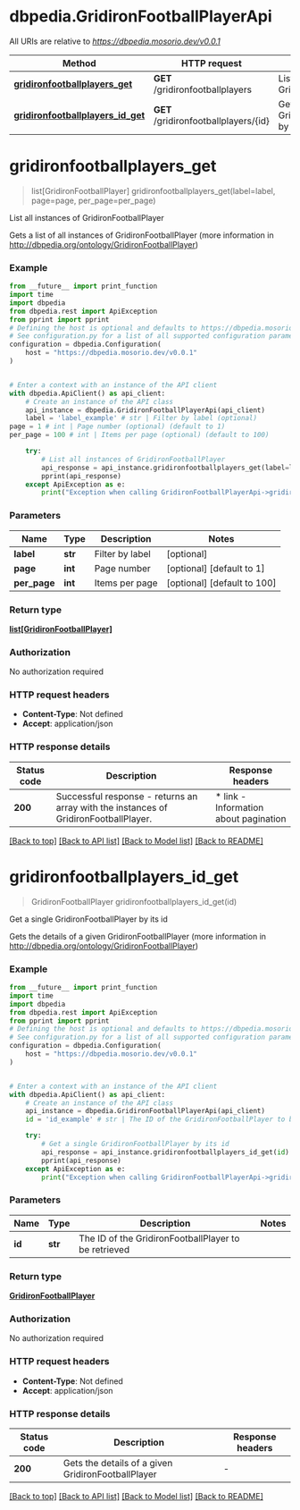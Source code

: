 # dbpedia.GridironFootballPlayerApi

All URIs are relative to *https://dbpedia.mosorio.dev/v0.0.1*

Method | HTTP request | Description
------------- | ------------- | -------------
[**gridironfootballplayers_get**](GridironFootballPlayerApi.md#gridironfootballplayers_get) | **GET** /gridironfootballplayers | List all instances of GridironFootballPlayer
[**gridironfootballplayers_id_get**](GridironFootballPlayerApi.md#gridironfootballplayers_id_get) | **GET** /gridironfootballplayers/{id} | Get a single GridironFootballPlayer by its id


# **gridironfootballplayers_get**
> list[GridironFootballPlayer] gridironfootballplayers_get(label=label, page=page, per_page=per_page)

List all instances of GridironFootballPlayer

Gets a list of all instances of GridironFootballPlayer (more information in http://dbpedia.org/ontology/GridironFootballPlayer)

### Example

```python
from __future__ import print_function
import time
import dbpedia
from dbpedia.rest import ApiException
from pprint import pprint
# Defining the host is optional and defaults to https://dbpedia.mosorio.dev/v0.0.1
# See configuration.py for a list of all supported configuration parameters.
configuration = dbpedia.Configuration(
    host = "https://dbpedia.mosorio.dev/v0.0.1"
)


# Enter a context with an instance of the API client
with dbpedia.ApiClient() as api_client:
    # Create an instance of the API class
    api_instance = dbpedia.GridironFootballPlayerApi(api_client)
    label = 'label_example' # str | Filter by label (optional)
page = 1 # int | Page number (optional) (default to 1)
per_page = 100 # int | Items per page (optional) (default to 100)

    try:
        # List all instances of GridironFootballPlayer
        api_response = api_instance.gridironfootballplayers_get(label=label, page=page, per_page=per_page)
        pprint(api_response)
    except ApiException as e:
        print("Exception when calling GridironFootballPlayerApi->gridironfootballplayers_get: %s\n" % e)
```

### Parameters

Name | Type | Description  | Notes
------------- | ------------- | ------------- | -------------
 **label** | **str**| Filter by label | [optional] 
 **page** | **int**| Page number | [optional] [default to 1]
 **per_page** | **int**| Items per page | [optional] [default to 100]

### Return type

[**list[GridironFootballPlayer]**](GridironFootballPlayer.md)

### Authorization

No authorization required

### HTTP request headers

 - **Content-Type**: Not defined
 - **Accept**: application/json

### HTTP response details
| Status code | Description | Response headers |
|-------------|-------------|------------------|
**200** | Successful response - returns an array with the instances of GridironFootballPlayer. |  * link - Information about pagination <br>  |

[[Back to top]](#) [[Back to API list]](../README.md#documentation-for-api-endpoints) [[Back to Model list]](../README.md#documentation-for-models) [[Back to README]](../README.md)

# **gridironfootballplayers_id_get**
> GridironFootballPlayer gridironfootballplayers_id_get(id)

Get a single GridironFootballPlayer by its id

Gets the details of a given GridironFootballPlayer (more information in http://dbpedia.org/ontology/GridironFootballPlayer)

### Example

```python
from __future__ import print_function
import time
import dbpedia
from dbpedia.rest import ApiException
from pprint import pprint
# Defining the host is optional and defaults to https://dbpedia.mosorio.dev/v0.0.1
# See configuration.py for a list of all supported configuration parameters.
configuration = dbpedia.Configuration(
    host = "https://dbpedia.mosorio.dev/v0.0.1"
)


# Enter a context with an instance of the API client
with dbpedia.ApiClient() as api_client:
    # Create an instance of the API class
    api_instance = dbpedia.GridironFootballPlayerApi(api_client)
    id = 'id_example' # str | The ID of the GridironFootballPlayer to be retrieved

    try:
        # Get a single GridironFootballPlayer by its id
        api_response = api_instance.gridironfootballplayers_id_get(id)
        pprint(api_response)
    except ApiException as e:
        print("Exception when calling GridironFootballPlayerApi->gridironfootballplayers_id_get: %s\n" % e)
```

### Parameters

Name | Type | Description  | Notes
------------- | ------------- | ------------- | -------------
 **id** | **str**| The ID of the GridironFootballPlayer to be retrieved | 

### Return type

[**GridironFootballPlayer**](GridironFootballPlayer.md)

### Authorization

No authorization required

### HTTP request headers

 - **Content-Type**: Not defined
 - **Accept**: application/json

### HTTP response details
| Status code | Description | Response headers |
|-------------|-------------|------------------|
**200** | Gets the details of a given GridironFootballPlayer |  -  |

[[Back to top]](#) [[Back to API list]](../README.md#documentation-for-api-endpoints) [[Back to Model list]](../README.md#documentation-for-models) [[Back to README]](../README.md)

